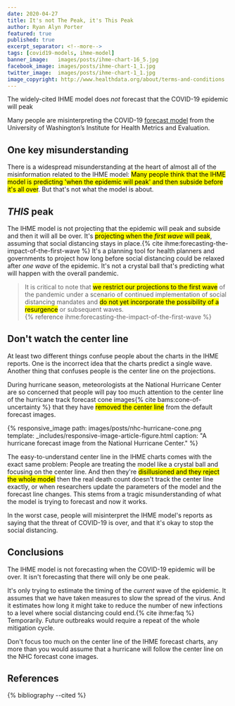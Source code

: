 ```yaml
---
date: 2020-04-27
title: It's not The Peak, it's This Peak
author: Ryan Alyn Porter
featured: true
published: true
excerpt_separator: <!--more-->
tags: [covid19-models, ihme-model]
banner_image:   images/posts/ihme-chart-16_5.jpg
facebook_image: images/posts/ihme-chart-1_1.jpg
twitter_image:  images/posts/ihme-chart-1_1.jpg
image_copyright: http://www.healthdata.org/about/terms-and-conditions
---
```


The widely-cited IHME model does _not_ forecast that the COVID-19 epidemic will peak

<!--more-->

Many people are misinterpreting the COVID-19 [forecast model](/ihme-model.html) from the University of Washington’s Institute for Health Metrics and Evaluation.

## One key misunderstanding

There is a widespread misunderstanding at the heart of almost all of the misinformation related to the IHME model: <mark>Many people think that the IHME model is predicting 'when the epidemic will peak' and then subside before it's all over</mark>.  But that's not what the model is about.

## _THIS_ peak

The IHME model is not projecting that the epidemic will peak and subside and then it will all be over.  It's <mark>projecting when the _first wave_ will peak</mark>, assuming that social distancing stays in place.{% cite ihme:forecasting-the-impact-of-the-first-wave %}  It's a planning tool for health planners and governments to project how long before social distancing could be relaxed after _one wave_ of the epidemic.  It's not a crystal ball that's predicting what will happen with the overall pandemic.

<blockquote class="blockquote">
It is critical to note that <mark>we restrict our projections to the first wave</mark> of the pandemic under a scenario of continued implementation of social distancing mandates and <mark>do not yet incorporate the possibility of a resurgence</mark> or subsequent waves.
<footer>{% reference ihme:forecasting-the-impact-of-the-first-wave %}</footer>
</blockquote>

## Don't watch the center line

At least two different things confuse people about the charts in the IHME reports.  One is the incorrect idea that the charts predict a single wave.  Another thing that confuses people is the center line on the projections.

During hurricane season, meteorologists at the National Hurricane Center are so concerned that people will pay too much attention to the center line of the hurricane track forecast cone images{% cite bams:cone-of-uncertainty %} that they have <mark>removed the center line</mark> from the default forecast images.

{% responsive_image path: images/posts/nhc-hurricane-cone.png
  template: _includes/responsive-image-article-figure.html
  caption: "A hurricane forecast image from the National Hurricane Center." %}

The easy-to-understand center line in the IHME charts comes with the exact same problem: People are treating the model like a crystal ball and focusing on the center line.  And then they're <mark>disillusioned and they reject the whole model</mark> then the real death count doesn't track the center line exactly, or when researchers update the parameters of the model and the forecast line changes.  This stems from a tragic misunderstanding of what the model is trying to forecast and now it works.

In the worst case, people will misinterpret the IHME model's reports as saying that the threat of COVID-19 is over, and that it's okay to stop the social distancing.

## Conclusions

The IHME model is not forecasting when the COVID-19 epidemic will be over.  It isn't forecasting that there will only be one peak.

It's only trying to estimate the timing of the _current_ wave of the epidemic.  It assumes that we have taken measures to slow the spread of the virus.  And it estimates how long it might take to reduce the number of new infections to a level where social distancing could end.{% cite ihme:faq %}  Temporarily.  Future outbreaks would require a repeat of the whole mitigation cycle.

Don't focus too much on the center line of the IHME forecast charts, any more than you would assume that a hurricane will follow the center line on the NHC forecast cone images.

<h2>References</h2>

{% bibliography --cited %}
